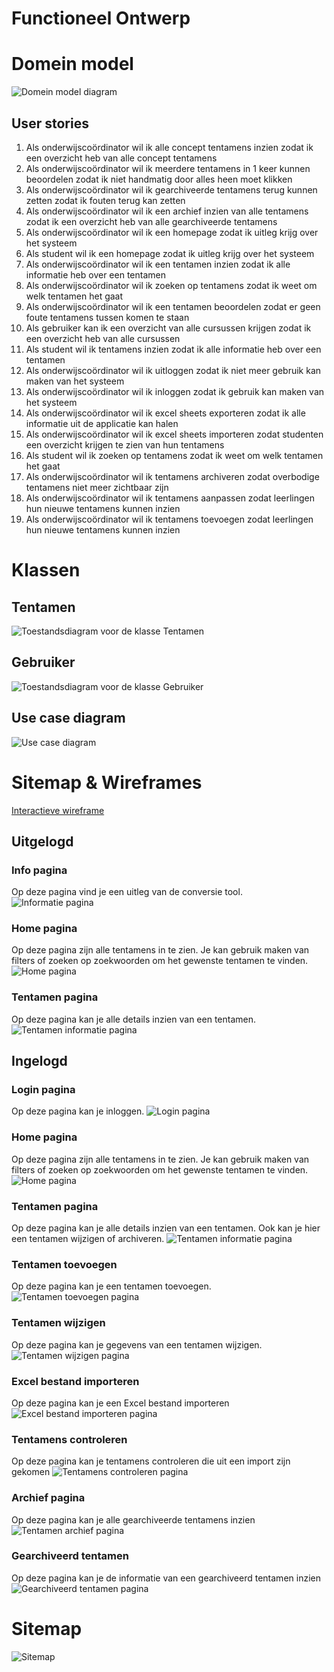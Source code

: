 # Functioneel Ontwerp

# Domein model

![Domein model diagram](modellen/domein_model.png)

## User stories
1. Als onderwijscoördinator wil ik alle concept tentamens inzien zodat ik een overzicht heb van alle concept tentamens
2. Als onderwijscoördinator wil ik meerdere tentamens in 1 keer kunnen beoordelen zodat ik niet handmatig door alles heen moet klikken 
3. Als onderwijscoördinator wil ik gearchiveerde tentamens terug kunnen zetten zodat ik fouten terug kan zetten
4. Als onderwijscoördinator wil ik een archief inzien van alle tentamens zodat ik een overzicht heb van alle gearchiveerde tentamens 
5. Als onderwijscoördinator wil ik een homepage zodat ik uitleg krijg over het systeem
6. Als student wil ik een homepage zodat ik uitleg krijg over het systeem
7. Als onderwijscoördinator wil ik een tentamen inzien zodat ik alle informatie heb over een tentamen 
8. Als onderwijscoördinator wil ik zoeken op tentamens zodat ik weet om welk tentamen het gaat
9. Als onderwijscoördinator wil ik een tentamen beoordelen zodat er geen foute tentamens tussen komen te staan
10. Als gebruiker kan ik een overzicht van alle cursussen krijgen zodat ik een overzicht heb van alle cursussen
11. Als student wil ik tentamens inzien zodat ik alle informatie heb over een tentamen
12. Als onderwijscoördinator wil ik uitloggen zodat ik niet meer gebruik kan maken van het systeem 
13. Als onderwijscoördinator wil ik inloggen zodat ik gebruik kan maken van het systeem
14. Als onderwijscoördinator wil ik excel sheets exporteren zodat ik alle informatie uit de applicatie kan halen
15. Als onderwijscoördinator wil ik excel sheets importeren zodat studenten een overzicht krijgen te zien van hun tentamens
16. Als student wil ik zoeken op tentamens zodat ik weet om welk tentamen het gaat 
17. Als onderwijscoördinator wil ik tentamens archiveren zodat overbodige tentamens niet meer zichtbaar zijn
18. Als onderwijscoördinator wil ik tentamens aanpassen zodat leerlingen hun nieuwe tentamens kunnen inzien
19. Als onderwijscoördinator wil ik tentamens toevoegen zodat leerlingen hun nieuwe tentamens kunnen inzien

# Klassen

## Tentamen
![Toestandsdiagram voor de klasse Tentamen](toestandsdiagram/tentamen.png)

## Gebruiker
![Toestandsdiagram voor de klasse Gebruiker](toestandsdiagram/gebruiker.png)

## Use case diagram
![Use case diagram](modellen/use_case_diagram.drawio.png)

# Sitemap & Wireframes

[Interactieve wireframe](https://xd.adobe.com/view/5d901b42-0872-49b4-97a5-0475071cdade-08c3/?fullscreen)

## Uitgelogd

### Info pagina
Op deze pagina vind je een uitleg van de conversie tool.
![Informatie pagina](wireframes/info_page.png)

### Home pagina
Op deze pagina zijn alle tentamens in te zien. Je kan gebruik maken van filters of zoeken op zoekwoorden om het gewenste tentamen te vinden.
![Home pagina](wireframes/home_page_loggedout.png)

### Tentamen pagina
Op deze pagina kan je alle details inzien van een tentamen.
![Tentamen informatie pagina](wireframes/cursus_page_loggedout.png)

## Ingelogd

### Login pagina
Op deze pagina kan je inloggen.
![Login pagina](wireframes/login_page.png)

### Home pagina
Op deze pagina zijn alle tentamens in te zien. Je kan gebruik maken van filters of zoeken op zoekwoorden om het gewenste tentamen te vinden.
![Home pagina](wireframes/home_page_loggedin.png)

### Tentamen pagina
Op deze pagina kan je alle details inzien van een tentamen. Ook kan je hier een tentamen wijzigen of archiveren.
![Tentamen informatie pagina](wireframes/cursus_page_loggedin.png)

### Tentamen toevoegen
Op deze pagina kan je een tentamen toevoegen.
![Tentamen toevoegen pagina](wireframes/cursus_aanmaken_page.png)

### Tentamen wijzigen
Op deze pagina kan je gegevens van een tentamen wijzigen.
![Tentamen wijzigen pagina](wireframes/cursus_wijzigen_page.png)

### Excel bestand importeren
Op deze pagina kan je een Excel bestand importeren
![Excel bestand importeren pagina](wireframes/importeren_page.png)

### Tentamens controleren
Op deze pagina kan je tentamens controleren die uit een import zijn gekomen
![Tentamens controleren pagina](wireframes/importeren_page.png)

### Archief pagina
Op deze pagina kan je alle gearchiveerde tentamens inzien
![Tentamen archief pagina](wireframes/archief_page.png)

### Gearchiveerd tentamen
Op deze pagina kan je de informatie van een gearchiveerd tentamen inzien
![Gearchiveerd tentamen pagina](wireframes/cursus_page_archief_loggedin.png)

# Sitemap
![Sitemap](sitemap.png)
